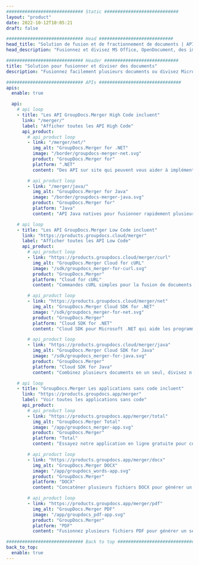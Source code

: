 ```yaml
---
############################# Static ############################
layout: "product"
date: 2022-10-12T10:05:21
draft: false

############################# Head ############################
head_title: "Solution de fusion et de fractionnement de documents | API sur site et application gratuite"
head_description: "Fusionnez et divisez MS Office, OpenDocument, des images PDF et d'autres formats de fichiers à l'aide de la solution sur site ou utilisez l'application de fusion et de séparation de documents en ligne."

############################# Header ############################
title: "Solution pour fusionner et diviser des documents"
description: "Fusionnez facilement plusieurs documents ou divisez Microsoft Office, OpenOffice, PDF et d'autres documents en pages."

############################# APIs ###############################
apis:
  enable: true

  api:
    # api loop
    - title: "Les API GroupDocs.Merger High Code incluent"
      link: "/merger/"
      label: "Afficher toutes les API High Code"
      api_product:
        # api_product loop
        - link: "/merger/net/"
          img_alt: "GroupDocs.Merger for .NET"
          image: "/border/groupdocs-merger-net.svg"
          product: "GroupDocs.Merger for"
          platform: ".NET"
          content: "Des API sur site qui peuvent vous aider à implémenter une fonction de fractionnement et de fusion rapide pour plusieurs documents dans vos applications basées sur .NET."

        # api_product loop
        - link: "/merger/java/"
          img_alt: "GroupDocs.Merger for Java"
          image: "/border/groupdocs-merger-java.svg"
          product: "GroupDocs.Merger for"
          platform: "Java"
          content: "API Java natives pour fusionner rapidement plusieurs documents ou diviser n'importe quel document en pages dans vos applications basées sur Java."

    # api loop
    - title: "Les API GroupDocs.Merger Low Code incluent"
      link: "https://products.groupdocs.cloud/merger"
      label: "Afficher toutes les API Low Code"
      api_product:
        # api_product loop
        - link: "https://products.groupdocs.cloud/merger/curl"
          img_alt: "GroupDocs.Merger Cloud for cURL"
          image: "/sdk/groupdocs_merger-for-curl.svg"
          product: "GroupDocs.Merger"
          platform: "Cloud for cURL"
          content: "Commandes cURL simples pour la fusion de documents RESTful Cloud API pour fusionner et diviser des documents dans la large gamme de formats de documents populaires pris en charge."

        # api_product loop
        - link: "https://products.groupdocs.cloud/merger/net"
          img_alt: "GroupDocs.Merger Cloud SDK for .NET"
          image: "/sdk/groupdocs_merger-for-net.svg"
          product: "GroupDocs.Merger"
          platform: "Cloud SDK for .NET"
          content: "Cloud SDK pour Microsoft .NET qui aide les programmeurs à implémenter une fonction de fusion et de fractionnement rapide pour plusieurs documents dans leurs applications basées sur .NET."

        # api_product loop
        - link: "https://products.groupdocs.cloud/merger/java"
          img_alt: "GroupDocs.Merger Cloud SDK for Java"
          image: "/sdk/groupdocs_merger-for-java.svg"
          product: "GroupDocs.Merger"
          platform: "Cloud SDK for Java"
          content: "Combinez plusieurs documents en un seul, divisez n'importe quel document en plusieurs, réorganisez, remplacez ou modifiez l'orientation des pages dans vos applications Java."

    # api loop
    - title: "GroupDocs.Merger Les applications sans code incluent"
      link: "https://products.groupdocs.app/merger"
      label: "Voir toutes les applications sans code"
      api_product:
        # api_product loop
        - link: "https://products.groupdocs.app/merger/total"
          img_alt: "GroupDocs.Merger Total"
          image: "/app/groupdocs_merger-app.svg"
          product: "GroupDocs.Merger"
          platform: "Total"
          content: "Essayez notre application en ligne gratuite pour concaténer plus de 30 types de fichiers sans quitter votre navigateur Web préféré."

        # api_product loop
        - link: "https://products.groupdocs.app/merger/docx"
          img_alt: "GroupDocs.Merger DOCX"
          image: "/app/groupdocs_words-app.svg"
          product: "GroupDocs.Merger"
          platform: "DOCX"
          content: "Concaténer plusieurs fichiers DOCX pour générer un seul document."

        # api_product loop
        - link: "https://products.groupdocs.app/merger/pdf"
          img_alt: "GroupDocs.Merger PDF"
          image: "/app/groupdocs_pdf-app.svg"
          product: "GroupDocs.Merger"
          platform: "PDF"
          content: "Fusionnez plusieurs fichiers PDF pour générer un seul document directement à partir du navigateur Web."

############################# Back to top ###############################
back_to_top:
  enable: true
---
```

